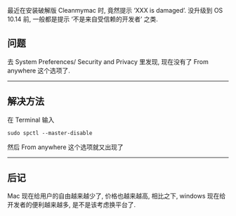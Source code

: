 最近在安装破解版 Cleanmymac 时, 竟然提示 ‘XXX is damaged’. 没升级到 OS 10.14 前, 一般都是提示 ‘不是来自受信赖的开发者’ 之类.



## 问题

去 System Preferences/ Security and Privacy 里发现, 现在没有了 From anywhere 这个选项了.

------

## 解决方法

在 Terminal 输入

```
sudo spctl --master-disable
```

然后 From anywhere 这个选项就又出现了

------

## 后记

Mac 现在给用户的自由越来越少了, 价格也越来越高, 相比之下, windows 现在给开发者的便利越来越多, 是不是该考虑换平台了.